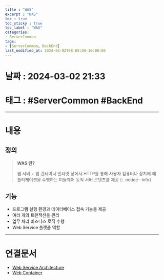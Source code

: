```yaml
---
title : "WAS"
excerpt : "WAS"
toc : true
toc_sticky : true
toc_label : "WAS"
categories:
- ServerCommon
tags:
- [ServerCommon, BackEnd]
last_modified_at: 2024-03-02T08:00:00-10:00:00
---
```


# 날짜 : 2024-03-02 21:33

# 태그 : #ServerCommon #BackEnd 
---

# 내용

## 정의
> **WAS 란?**
>
> 웹 서버 + 웹 컨테이너
> 인터넷 상에서 HTTP를 통해 사용자 컴퓨터나 장치에 애플리케이션을 수행하는 미들웨어
> 동적 서버 콘텐츠를 제공
{: .notice--info}

## 기능
- 프로그램 실행 환경과 데이터베이스 접속 기능을 제공
- 여러 개의 트랜잭션을 관리
- 업무 처리 비즈니스 로직 수행
- Web Service 플랫폼 역할

---

# 연결문서
- [Web Service Architecture](../../servercommon/servercommon-Web-Service-Architecture)
- [Web Container](../../servercommon/servercommon-Web-Container)